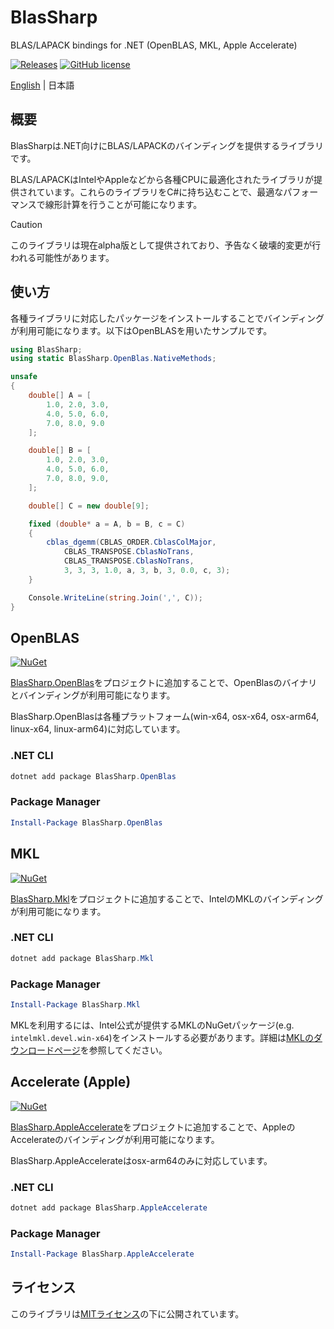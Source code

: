 # BlasSharp
 BLAS/LAPACK bindings for .NET (OpenBLAS, MKL, Apple Accelerate)

[![Releases](https://img.shields.io/github/release/nuskey8/BlasSharp.svg)](https://github.com/nuskey8/BlasSharp/releases)
[![GitHub license](https://img.shields.io/github/license/nuskey8/BlasSharp.svg)](./LICENSE)

[English]((./README.md)) | 日本語

## 概要

BlasSharpは.NET向けにBLAS/LAPACKのバインディングを提供するライブラリです。

BLAS/LAPACKはIntelやAppleなどから各種CPUに最適化されたライブラリが提供されています。これらのライブラリをC#に持ち込むことで、最適なパフォーマンスで線形計算を行うことが可能になります。

> [!CAUTION]
> このライブラリは現在alpha版として提供されており、予告なく破壊的変更が行われる可能性があります。

## 使い方

各種ライブラリに対応したパッケージをインストールすることでバインディングが利用可能になります。以下はOpenBLASを用いたサンプルです。

```cs
using BlasSharp;
using static BlasSharp.OpenBlas.NativeMethods;

unsafe
{
    double[] A = [
        1.0, 2.0, 3.0,
        4.0, 5.0, 6.0,
        7.0, 8.0, 9.0
    ];

    double[] B = [
        1.0, 2.0, 3.0,
        4.0, 5.0, 6.0,
        7.0, 8.0, 9.0,
    ];

    double[] C = new double[9];

    fixed (double* a = A, b = B, c = C)
    {
        cblas_dgemm(CBLAS_ORDER.CblasColMajor,
            CBLAS_TRANSPOSE.CblasNoTrans,
            CBLAS_TRANSPOSE.CblasNoTrans,
            3, 3, 3, 1.0, a, 3, b, 3, 0.0, c, 3);
    }

    Console.WriteLine(string.Join(',', C));
}
```

## OpenBLAS

[![NuGet](https://img.shields.io/nuget/v/BlasSharp.OpenBlas.svg)](https://www.nuget.org/packages/BlasSharp.OpenBlas)

[BlasSharp.OpenBlas](https://www.nuget.org/packages/BlasSharp.OpenBlas/)をプロジェクトに追加することで、OpenBlasのバイナリとバインディングが利用可能になります。

BlasSharp.OpenBlasは各種プラットフォーム(win-x64, osx-x64, osx-arm64, linux-x64, linux-arm64)に対応しています。

### .NET CLI

```ps1
dotnet add package BlasSharp.OpenBlas
```

### Package Manager

```ps1
Install-Package BlasSharp.OpenBlas
```

## MKL

[![NuGet](https://img.shields.io/nuget/v/BlasSharp.Mkl.svg)](https://www.nuget.org/packages/BlasSharp.Mkl)

[BlasSharp.Mkl](https://www.nuget.org/packages/BlasSharp.Mkl/)をプロジェクトに追加することで、IntelのMKLのバインディングが利用可能になります。

### .NET CLI

```ps1
dotnet add package BlasSharp.Mkl
```

### Package Manager

```ps1
Install-Package BlasSharp.Mkl
```

MKLを利用するには、Intel公式が提供するMKLのNuGetパッケージ(e.g. `intelmkl.devel.win-x64`)をインストールする必要があります。詳細は[MKLのダウンロードページ](https://www.intel.com/content/www/us/en/developer/tools/oneapi/onemkl-download.html?operatingsystem=windows&windows-install=nuget)を参照してください。

## Accelerate (Apple)

[![NuGet](https://img.shields.io/nuget/v/BlasSharp.AppleAccelerate.svg)](https://www.nuget.org/packages/BlasSharp.AppleAccelerate)

[BlasSharp.AppleAccelerate](https://www.nuget.org/packages/BlasSharp.AppleAccelerate/)をプロジェクトに追加することで、AppleのAccelerateのバインディングが利用可能になります。

BlasSharp.AppleAccelerateはosx-arm64のみに対応しています。

### .NET CLI

```ps1
dotnet add package BlasSharp.AppleAccelerate
```

### Package Manager

```ps1
Install-Package BlasSharp.AppleAccelerate
```

## ライセンス

このライブラリは[MITライセンス](./LICENSE)の下に公開されています。